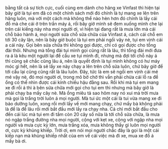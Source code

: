bằng tất cả sự tích cực, cuối cùng em dành cho hãng xe Vinfast thì hiện tại bây giờ là tụi em đã có một chính sách mới đó chính là tự mang xe lên trên hãng luôn, mà với một cách mà không thể nào hèn hơn đó chính là lấy cái đồ mà che cái ở trên trần máy á, rồi bây giờ mình sẽ đem xuống mình che lại trên cái kiếng này nha mọi người ơi, vì hiện tại đang rất là mưa lớn mà cái chỗ bảo hành á, mọi người sửa chỗ sửa chữa của Vinfast á, cách cái chỗ em tới 30 cây lận, nên là bây giờ buộc là tụi em phải ngồi vậy nè, tụi em vịnh cái a cái này. Gọi bên sửa chữa thì không gọi được, chỉ có gọi được cho tổng đài thôi. Nhưng mà tổng đài tụi mình gọi cũng rất là lâu, thì tổng đài mới đưa ra á là kêu một người lại để cẩu xe tụi mình đi, nhưng mà đợi tới chỗ này á thì cũng sẽ chắc cũng lâu á, nên là quyết định là tụi mình không có hư máy móc gì hết, nên là sẽ lấy xe này chạy a lên trên chỗ sửa luôn, chứ bây giờ để tới cẩu lại cũng cũng rất là lâu luôn. Đây, tức là em sẽ ngồi em vịnh cái mé mé vậy nè, đó mọi người ơi, trong mô bở chở thì vẫn phải chừa cái lỗ ra để ổng có thể nhìn được cái kính chiếu hậu đằng sau. Rồi khi mà tụi em mang xe đi rồi á thì à bên sửa chữa mới gọi cho tụi em thì nhưng mà bây giờ là phải chạy ba mấy cây nè. Mà ổng miêu tả sao hôm nay nó xui mà trời mưa mà gọi là trắng trời luôn á mọi người. Mà tui ức một cái là tui vừa mang xe đi bảo dưỡng luôn, xong rồi mới lấy về mới mang chạy, chứ mấy bà không phải là để là để lâu rồi mới bắt đầu mới lấy ra chạy nha. Cả chỉ mới bắt đầu cho đến cái lúc mà tụi em đi tầm còn 20 cây số nữa là tới chỗ sửa chữa, là mưa nó ngập trắng đường nha mọi người, cộng với kẹt xe, cộng với ngập nha mọi người và mưa cực kỳ lớn, mưa trắng xóa, mưa không thấy gì luôn mọi người ơi, cực kỳ khủng khiếp. Trời ơi, em nói mọi người chắc đây là gọi là một cái kiếp nạn mà khủng khiếp nhất của em về cái việc mà đi xe, mua xe đồ á mấy bà ơi.